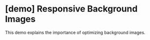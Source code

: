 # [demo] Responsive Background Images

This demo explains the importance of optimizing background images.
